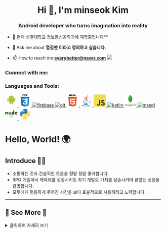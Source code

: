 <h1 align="center">Hi 👋, I'm minseok Kim</h1>
<h3 align="center">Android developer who turns imagination into reality</h3>

- 🔭 현재 성결대학교 정보통신공학과에 재학중입니다**

- 💬 Ask me about **열정맨 이라고 정의하고 싶습니다.**

- 📫 How to reach me **everybetter@naver.com**
<a href="https://blog.naver.com/everybetter" target="_blank"><img src="https://img.shields.io/badge/#03C75A?style=뱃지모양&logo=로고&logoColor=로고색상"/></a>


<h3 align="left">Connect with me:</h3>
<p align="left">
</p>

<h3 align="left">Languages and Tools:</h3>
<p align="left"> 
  <a href="https://developer.android.com" target="_blank" rel="noreferrer"> 
    <img src="https://raw.githubusercontent.com/devicons/devicon/master/icons/android/android-original-wordmark.svg" alt="android" width="40" height="40"/> 
  </a>
  <a href="https://www.w3schools.com/css/" target="_blank" rel="noreferrer"> 
    <img src="https://raw.githubusercontent.com/devicons/devicon/master/icons/css3/css3-original-wordmark.svg" alt="css3" width="40" height="40"/> 
  </a>
  <a href="https://firebase.google.com/" target="_blank" rel="noreferrer"> 
    <img src="https://www.vectorlogo.zone/logos/firebase/firebase-icon.svg" alt="firebase" width="40" height="40"/> 
  </a>
  <a href="https://git-scm.com/" target="_blank" rel="noreferrer"> 
    <img src="https://www.vectorlogo.zone/logos/git-scm/git-scm-icon.svg" alt="git" width="40" height="40"/> 
  </a>
  <a href="https://www.w3.org/html/" target="_blank" rel="noreferrer"> 
    <img src="https://raw.githubusercontent.com/devicons/devicon/master/icons/html5/html5-original-wordmark.svg" alt="html5" width="40" height="40"/> 
  </a>
  <a href="https://www.java.com" target="_blank" rel="noreferrer"> 
    <img src="https://raw.githubusercontent.com/devicons/devicon/master/icons/java/java-original.svg" alt="java" width="40" height="40"/> 
  </a>
  <a href="https://developer.mozilla.org/en-US/docs/Web/JavaScript" target="_blank" rel="noreferrer"> 
    <img src="https://raw.githubusercontent.com/devicons/devicon/master/icons/javascript/javascript-original.svg" alt="javascript" width="40" height="40"/> 
  </a>
  <a href="https://kotlinlang.org" target="_blank" rel="noreferrer"> 
    <img src="https://www.vectorlogo.zone/logos/kotlinlang/kotlinlang-icon.svg" alt="kotlin" width="40" height="40"/> 
  </a>
  <a href="https://www.mongodb.com/" target="_blank" rel="noreferrer"> 
    <img src="https://raw.githubusercontent.com/devicons/devicon/master/icons/mongodb/mongodb-original-wordmark.svg" alt="mongodb" width="40" height="40"/> 
  </a>
  <a href="https://www.microsoft.com/en-us/sql-server" target="_blank" rel="noreferrer"> 
    <img src="https://www.svgrepo.com/show/303229/microsoft-sql-server-logo.svg" alt="mssql" width="40" height="40"/> 
  </a>
  <a href="https://nodejs.org" target="_blank" rel="noreferrer"> 
    <img src="https://raw.githubusercontent.com/devicons/devicon/master/icons/nodejs/nodejs-original-wordmark.svg" alt="nodejs" width="40" height="40"/> 
  </a>
  <a href="https://www.python.org" target="_blank" rel="noreferrer"> 
    <img src="https://raw.githubusercontent.com/devicons/devicon/master/icons/python/python-original.svg" alt="python" width="40" height="40"/> 
  </a>
</p>



# Hello, World! 🌍

## Introduce 🧑‍💻
- 소통하는 것과 건설적인 토론을 정말 정말 좋아합니다.
- RPG 게임에서 캐릭터를 성장시키듯 자기 개발로 가치를 상승시키며 끝없는 성장을 갈망합니다.
- 모두에게 평등하게 주어진 시간을 보다 효율적으로 사용하려고 노력합니다.

---

## 🌟 See More 🌟

<details>
  <summary>클릭하여 자세히 보기</summary>
  
  ### 📂 Project

  - **[MediLenz](https://github.com/your-repo)** - 안드로이드 개발 (2023.03 ~ 2023.10)
  - **[WAPP(왑)](https://github.com/your-repo)** - 안드로이드 개발 (2024.03 ~ 2024.03)
  - **[BaekyoungE(백경이)](https://github.com/your-repo)** - 기획, 안드로이드 개발 (2024.03 ~ 2024.07)
  - **[케이밍](https://github.com/your-repo)** - 기획, 안드로이드 개발, 스크럼 마스터 역할 (2024.07 ~ )


---

## 📘 Study

- **[AlgoLeadMe(알고리드미)](https://github.com/your-repo)** - 알고리즘 스터디 스터디장 (2023.10 ~ )
- **[Android-Blog-Study](https://github.com/your-repo)** - 안드로이드 블로그 포스팅 및 발표 스터디 (2023.07 ~ 2024.01.14)

---

## 💼 Experience

- **2023 Google I/O Extended Busan** - 학생 스피커 (2023.09.02)
  > 주니어 개발자 눈높이로 보는 쉬운 클린 아키텍처
- **부경대학교 개발 중앙동아리 WAP** (2023.03 ~ )
- **[GDSC PKNU](https://github.com/your-repo)** (2023.08 ~ )
- **SW Maestro 15th** (2024.01 ~ 2024.12)
- **YAPP 25th** (2024.11 ~ )

---

## 🏆 Award

## 🏆 Award

- 🏆 **부경대학교 정보융합대학 프로그래밍 경진대회 대상** (2024.11.02)
- 🏆 **부경대학교 정보융합대학 프로그래밍 경진대회 대상** (2023.05.17) - [링크](https://example.com)
- 🥉 **부경대학교 정보융합대학 프로그래밍 경진대회 장려상** (2023.11.09)
- 🥉 **부경대학교 정보융합대학 프로그래밍 경진대회 장려상** (2024.05.08)
- 🥈 **모여봐요 해커톤 경진대회 은상** (2023.11.26) - [링크](https://example.com)
- 🎖 **부경대학교 LINC 캡스톤디자인 경진대회 우수상** (2023.12.26) - [링크](https://example.com)
- 🎖 **부경대학교 정보통신공학과 캡스톤디자인 경진대회 최우수상** (2024.07.01) - [링크](https://example.com)

---

## 📊 GitHub Stats

<div align="center">
  
![GitHub Stats](https://github-readme-stats.vercel.app/api?username=123qweminseok&show_icons=true&theme=radical&hide_title=false)
  
  ![Most Used Languages](https://github-readme-stats.vercel.app/api/top-langs/?username=123qweminseok&layout=compact&theme=radical)

</div>


## 📫 Contact Me
- **Email**: your.email@example.com
- **LinkedIn**: [Your LinkedIn](https://www.linkedin.com/in/your-profile)
- **GitHub**: [Your GitHub](https://github.com/your-profile)

</details>

